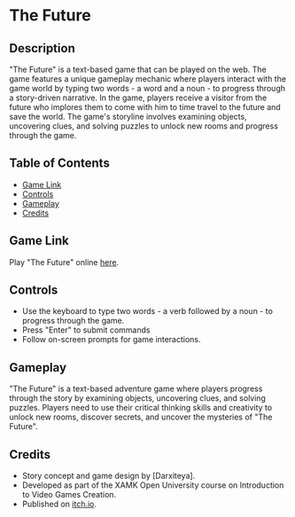 # The Future

## Description

"The Future" is a text-based game that can be played on the web. The game features a unique gameplay mechanic where players interact with the game world by typing two words - a word and a noun - to progress through a story-driven narrative. In the game, players receive a visitor from the future who implores them to come with him to time travel to the future and save the world. The game's storyline involves examining objects, uncovering clues, and solving puzzles to unlock new rooms and progress through the game.

## Table of Contents

- [Game Link](#game-link)
- [Controls](#controls)
- [Gameplay](#gameplay)
- [Credits](#credits)

## Game Link

Play "The Future" online [here](https://darxiteya.itch.io/the-future).

## Controls

- Use the keyboard to type two words - a verb followed by a noun - to progress through the game.
- Press "Enter" to submit commands
- Follow on-screen prompts for game interactions.

## Gameplay

"The Future" is a text-based adventure game where players progress through the story by examining objects, uncovering clues, and solving puzzles. Players need to use their critical thinking skills and creativity to unlock new rooms, discover secrets, and uncover the mysteries of "The Future".

## Credits

- Story concept and game design by [Darxiteya].
- Developed as part of the XAMK Open University course on Introduction to Video Games Creation.
- Published on [itch.io](https://itch.io/).
